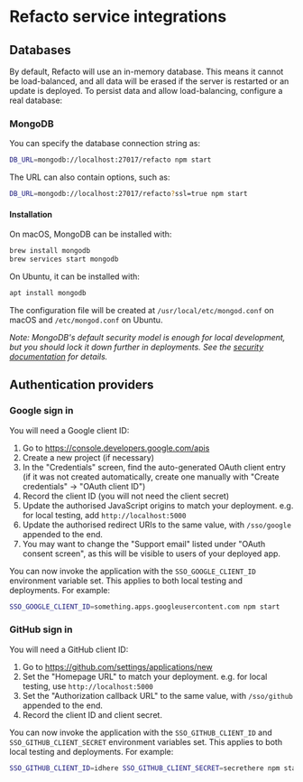 # Refacto service integrations

## Databases

By default, Refacto will use an in-memory database. This means it
cannot be load-balanced, and all data will be erased if the server is
restarted or an update is deployed. To persist data and allow
load-balancing, configure a real database:

### MongoDB

You can specify the database connection string as:

```bash
DB_URL=mongodb://localhost:27017/refacto npm start
```

The URL can also contain options, such as:

```bash
DB_URL=mongodb://localhost:27017/refacto?ssl=true npm start
```

#### Installation

On macOS, MongoDB can be installed with:

```bash
brew install mongodb
brew services start mongodb
```

On Ubuntu, it can be installed with:

```bash
apt install mongodb
```

The configuration file will be created at `/usr/local/etc/mongod.conf`
on macOS and `/etc/mongod.conf` on Ubuntu.

*Note: MongoDB's default security model is enough for local
development, but you should lock it down further in deployments. See
the [security documentation](./SECURITY.md) for details.*

## Authentication providers

### Google sign in

You will need a Google client ID:

1. Go to <https://console.developers.google.com/apis>
2. Create a new project (if necessary)
3. In the "Credentials" screen, find the auto-generated OAuth client
   entry (if it was not created automatically, create one manually with
   "Create credentials" &rarr; "OAuth client ID")
4. Record the client ID (you will not need the client secret)
5. Update the authorised JavaScript origins to match your deployment.
   e.g. for local testing, add `http://localhost:5000`
6. Update the authorised redirect URIs to the same value, with
   `/sso/google` appended to the end.
7. You may want to change the "Support email" listed under
   "OAuth consent screen", as this will be visible to users of your
   deployed app.

You can now invoke the application with the `SSO_GOOGLE_CLIENT_ID`
environment variable set. This applies to both local testing and
deployments. For example:

```bash
SSO_GOOGLE_CLIENT_ID=something.apps.googleusercontent.com npm start
```

### GitHub sign in

You will need a GitHub client ID:

1. Go to <https://github.com/settings/applications/new>
2. Set the "Homepage URL" to match your deployment. e.g. for local
   testing, use `http://localhost:5000`
3. Set the "Authorization callback URL" to the same value, with
   `/sso/github` appended to the end.
4. Record the client ID and client secret.

You can now invoke the application with the `SSO_GITHUB_CLIENT_ID` and
`SSO_GITHUB_CLIENT_SECRET` environment variables set. This applies to
both local testing and deployments. For example:

```bash
SSO_GITHUB_CLIENT_ID=idhere SSO_GITHUB_CLIENT_SECRET=secrethere npm start
```
